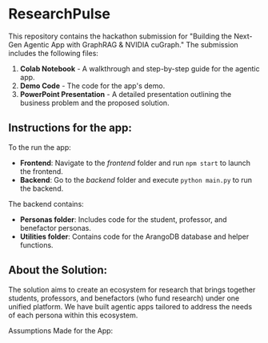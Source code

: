 # ResearchPulse

This repository contains the hackathon submission for "Building the Next-Gen Agentic App with GraphRAG & NVIDIA cuGraph." The submission includes the following files:

1. **Colab Notebook** - A walkthrough and step-by-step guide for the agentic app.
2. **Demo Code** - The code for the app's demo.
3. **PowerPoint Presentation** - A detailed presentation outlining the business problem and the proposed solution.

## Instructions for the app:

   To the run the app:
  - **Frontend**: Navigate to the *frontend* folder and run `npm start` to launch the frontend.
  - **Backend**: Go to the *backend* folder and execute `python main.py` to run the backend.
  
  The backend contains:
  - **Personas folder**: Includes code for the student, professor, and benefactor personas.
  - **Utilities folder**: Contains code for the ArangoDB database and helper functions.

## About the Solution:
The solution aims to create an ecosystem for research that brings together students, professors, and benefactors (who fund research) under one unified platform. We have built agentic apps tailored to address the needs of each persona within this ecosystem.

Assumptions Made for the App:
1. Limited Dataset: Due to the restricted dataset, we have assumed the European institution to be the University of Oxford. All answers are provided based on this assumption.
2. The app enriches data with external insights, providing relevant solutions to all three personas. This helps increase collaboration and facilitates sound decision-making across the research ecosystem.





